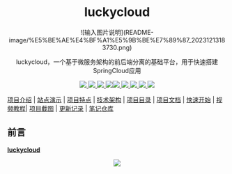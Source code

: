 <h1 align=center>
    luckycloud
</h1>
<p align=center>
    ![输入图片说明](README-image/%E5%BE%AE%E4%BF%A1%E5%9B%BE%E7%89%87_20231213183730.png)
</p>
<p align=center>
   luckycloud，一个基于微服务架构的前后端分离的基础平台，用于快速搭建SpringCloud应用
</p>
<p align="center">
<a target="_blank" href="https://gitee.com/moxi159753/mogu_blog_v2">
    	<img src="https://img.shields.io/hexpm/l/plug.svg" ></img>
		<img src="https://img.shields.io/badge/JDK-1.8+-green.svg" ></img>
        <img src="https://img.shields.io/badge/springboot-2.2.2.RELEASE-green" ></img>
<img src="https://img.shields.io/badge/SpringCloud-Hoxton.RELEASE-brightgreen" ></img><img src="https://img.shields.io/badge/vue-2.5.17-green" ></img>
<img src="https://img.shields.io/badge/swagger-3.0.0-brightgreen" ></img>
<img src="https://img.shields.io/badge/mybatis--plus-3.1.2-green" ></img>
<img src="https://gitee.com/moxi159753/mogu_blog_v2/badge/star.svg?theme=dark" ></img>
<img src="https://gitee.com/moxi159753/mogu_blog_v2/badge/fork.svg?theme=dark" ></img>
</a></p>


[项目介绍](#项目介绍) | [站点演示](#站点演示) | [项目特点](#项目特点) | [技术架构](#技术选型) | [项目目录](#项目目录) | [项目文档](#项目文档)  | [快速开始](#快速开始) | [视频教程](#视频教程)| [项目截图](#移动端截图) | [更新记录](https://gitee.com/moxi159753/mogu_blog_v2/releases) | [笔记仓库](https://gitee.com/moxi159753/LearningNotes)

##  前言

[**luckycloud**](https://gitee.com/moxi159753/LearningNotes/raw/master/doc/images/qq/添加陌溪.png) 

<p align=center>
    <img src="README-image/images/qq/公众号2.jpg" width="500" />
</p>